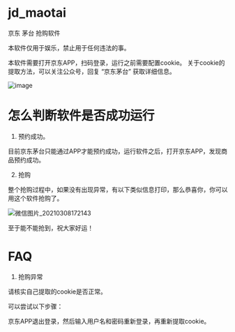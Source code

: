# jd_maotai
京东 茅台 抢购软件

本软件仅用于娱乐，禁止用于任何违法的事。


本软件需要打开京东APP，扫码登录，运行之前需要配置cookie。
关于cookie的提取方法，可以关注公众号，回复 “京东茅台” 获取详细信息。


![image](https://user-images.githubusercontent.com/40600240/110299235-64088e80-8030-11eb-8d6f-3ee9f8ddb3e1.png)


# 怎么判断软件是否成功运行
1. 预约成功。
  
目前京东茅台只能通过APP才能预约成功，运行软件之后，打开京东APP，发现商品预约成功。

2. 抢购

整个抢购过程中，如果没有出现异常，有以下类似信息打印，那么恭喜你，你可以用这个软件抢购了。

![微信图片_20210308172143](https://user-images.githubusercontent.com/40600240/110301457-12153800-8033-11eb-81fa-4935e48d9313.png)




至于能不能抢到，祝大家好运！


# FAQ
1. 抢购异常

请核实自己提取的cookie是否正常。

可以尝试以下步骤：

京东APP退出登录，然后输入用户名和密码重新登录，再重新提取cookie。
